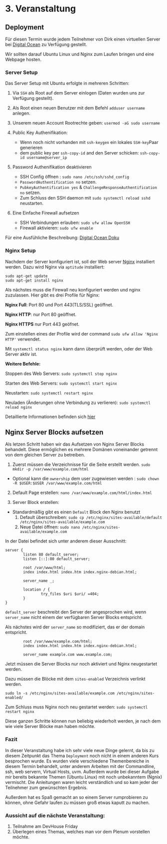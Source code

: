 # 3. Veranstaltung

## Deployment

Für diesen Termin wurde jedem Teilnehmer von Dirk einen virtuellen Server bei [Digital Ocean](https://www.digitalocean.com) zu Verfügung gestellt.

Wir sollten darauf Ubuntu Linux und Nginx zum Laufen bringen und eine Webpage hosten.


### Server Setup
Das Server Setup mit Ubuntu erfolgte in mehreren Schritten:
1. Via `SSH` als Root auf dem Server einlogen (Daten wurden uns zur Verfügung gestellt).
2. Als Root einen neuen Benutzer mit dem Befehl `adduser username` anlegen.
3. Unserem neuen Account Rootrechte geben: `usermod -aG sudo username`

4.  Public Key Authenifikation:
    + Wenn noch nicht vorhanden mit `ssh-keygen` ein lokales `SSH-key`Paar generieren
    + dem public key per `ssh-copy-id` and den Server schicken: `ssh-copy-id username@server_ip`

5. Password Authenifikation deaktivieren
    + SSH Config öffnen : `sudo nano /etc/ssh/sshd_config`
    + `PasswordAuthentification no` setzen.
    + `PubkeyAuthentification yes` & `ChallengeResponseAuthentification no` setzen.
    + Zum Schluss den SSH daemon mit `sudo systemctl reload sshd` neustarten.

6. Eine Einfache Firewall aufsetzen
    + SSH Verbindungen erlauben: `sudo ufw allow OpenSSH`
    + Firewall aktivieren: `sudo ufw enable`

Für eine Ausfühliche Beschreibung: [Digital Ocean Doku](https://www.digitalocean.com/community/tutorials/initial-server-setup-with-ubuntu-16-04)

### Nginx Setup
Nachdem der Server konfiguriert ist, soll der Web server [Nginx](https://nginx.org/) installiert werden.
Dazu wird Nginx via `aptitude` installiert:

```
sudo apt-get update
sudo apt-get install nginx
```
Als nächstes muss die Firewall neu konfiguriert werden und nginx zuzulassen.
Hier gibt es drei Profile für Nginx:

**Nginx Full**: Port 80 und Port 443(TLS/SSL) geöffnet.

**Nginx HTTP**: nur Port 80 geöffnet.

**Nginx HTTPS** nur Port 443 geöfnet.

Zum einstellen eines der Profile wird der command `sudo ufw allow 'Nginx HTTP'` verwendet.

Mit `systemctl status nginx` kann dann überprüft werden, oder der Web Server aktiv ist.

**Weitere Befehle:**

Stoppen des Web Servers: `sudo systemctl stop nginx`

Starten des Web Servers: `sudo systemctl start nginx`

Neustarten: `sudo systemctl restart nginx`

Neuladen (Änderungen ohne Verbindung zu verlieren): `sudo systemctl reload nginx`

Detaillierte Informationen befinden sich [hier](https://www.digitalocean.com/community/tutorials/how-to-install-nginx-on-ubuntu-16-04)

## Nginx Server Blocks aufsetzen

Als letzen Schritt haben wir das Aufsetzen von Nginx Server Blocks behandelt.
Diese ermöglichen es mehrere Domänen voneinander getrennt von dem gleichen Server zu betreiben.

1. Zuerst müssen die Verzeichnisse für die Seite erstellt werden. `sudo mkdir -p /var/www/example.com/html`
  + Optional kann die `ownership` dem user zugewiesen werden : `sudo chown -R $USER:$USER /var/www/example.com/html`

2. Default Page erstellen: `nano /var/www/example.com/html/index.html`

3. Server Block erstellen:
  + Standardmäßig gibt es einen `Default` Block den Nginx benutzt
    1. Default überschreiben: `sudo cp /etc/nginx/sites-available/default /etc/nginx/sites-available/example.com`
    2. Neue Datei öffnen: `sudo nano /etc/nginx/sites-available/example.com`

In der Datei befindet sich unter anderem dieser Ausschnitt:
```
server {
        listen 80 default_server;
        listen [::]:80 default_server;

        root /var/www/html;
        index index.html index.htm index.nginx-debian.html;

        server_name _;

        location / {
                try_files $uri $uri/ =404;
        }
}
```

`default_server` beschreibt den Server der angesprochen wird, wenn `server_name` nicht einem der verfügbaren Server Blocks entspricht.

Als nächstes wird der `server_name` so modifiziert, das er der domain entspricht.
```
        root /var/www/example.com/html;
        index index.html index.htm index.nginx-debian.html;

        server_name example.com www.example.com;
```
Jetzt müssen die Server Blocks nur noch aktiviert und Nginx neugestartet werden.

Dazu müssen die Blöcke mit dem `sites-enabled` Verzeichnis verlinkt werden.

`sudo ln -s /etc/nginx/sites-available/example.com /etc/nginx/sites-enabled/`

Zum Schluss muss Nginx noch neu gestartet werden: `sudo systemctl restart nginx`

Diese ganzen Schritte können nun beliebig wiederholt werden, je nach dem wie viele Server Blöcke man haben möchte.

### Fazit

In dieser Veranstaltung habe ich sehr viele neue Dinge gelernt, da bis zu diesem Zeitpunkt das Thema `Deployment` noch nicht in einem anderen Kurs besprochen wurde. Es wurden viele verschiedene Themenbereiche in diesem Termin behandelt, unter anderem Arbeiten mit der Commandline, ssh, web servern, Virtual Hosts, uvm. Außerdem wurde bei dieser Aufgabe mir bereits bekannte Themen (Ubuntu Linux) mit noch unbekanntem (Ngnix) vermischt.
Die Anleitungen waren leicht verständlich und so kam jeder der Teilnehmer zum gewünschten Ergebnis.

Außerdem hat es Spaß gemacht an so einem Server rumprobieren zu können, ohne Gefahr laufen zu müssen groß etwas kaputt zu machen.



### Aussicht auf die nächste Veranstaltung:

1. Teilnahme am DevHouse Friday
2. Überlegen eines Themas, welches man vor dem Plenum vorstellen möchte.
